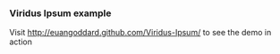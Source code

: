 ### Viridus Ipsum example
Visit http://euangoddard.github.com/Viridus-Ipsum/ to see the demo in action